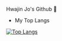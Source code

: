 Hwajin Jo's Github 👋

- My Top Langs

[![Top Langs](https://github-readme-stats.vercel.app/api/top-langs/?username=hwajin-jo&layout=compact)](https://github.com/anuraghazra/github-readme-stats)
